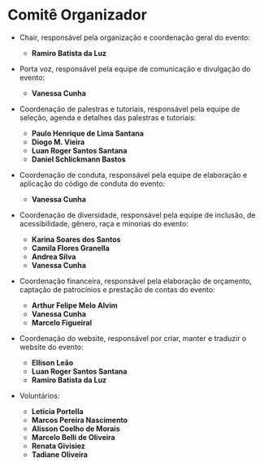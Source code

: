 # Comitê Organizador

* Chair, responsável pela organização e coordenação geral do evento:
  - **Ramiro Batista da Luz**

* Porta voz, responsável pela equipe de comunicação e divulgação do evento:
  - **Vanessa Cunha**

* Coordenação de palestras e tutoriais, responsável pela equipe de seleção, agenda e detalhes das palestras e tutoriais:
  - **Paulo Henrique de Lima Santana**
  - **Diogo M. Vieira**
  - **Luan Roger Santos Santana**
  - **Daniel Schlickmann Bastos**

* Coordenação de conduta, responsável pela equipe de elaboração e aplicação do código de conduta do evento:
  - **Vanessa Cunha**

* Coordenação de diversidade, responsável pela equipe de inclusão, de acessibilidade, gênero, raça e minorias do evento:
  - **Karina Soares dos Santos**
  - **Camila Flores Granella**
  - **Andrea Silva**
  - **Vanessa Cunha**

* Coordenação financeira, responsável pela elaboração de orçamento, captação de patrocínios e prestação de contas do evento:
  - **Arthur Felipe Melo Alvim**
  - **Vanessa Cunha**
  - **Marcelo Figueiral**

* Coordenação do website, responsável por criar, manter e traduzir o website do evento:
  - **Ellison Leão**
  - **Luan Roger Santos Santana**
  - **Ramiro Batista da Luz**

* Voluntários:
  * **Leticia Portella**
  * **Marcos Pereira Nascimento**
  * **Alisson Coelho de Morais**
  * **Marcelo Belli de Oliveira**
  * **Renata Givisiez**
  * **Tadiane Oliveira**

